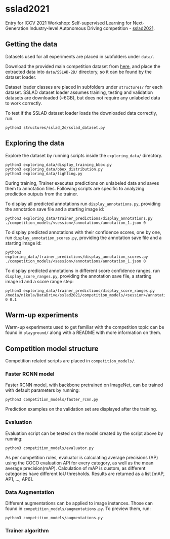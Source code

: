# sslad2021

Entry for ICCV 2021 Workshop: Self-supervised Learning for Next-Generation Industry-level Autonomous Driving competition - [sslad2021](https://sslad2021.github.io/pages/challenge.html).

## Getting the data

Datasets used for all experiments are placed in subfolders under `data/`.

Download the provided main competition dataset from [here](https://soda-2d.github.io/documentation.html), and place the extracted data into `data/SSLAD-2D/` directory, so it can be found by the dataset loader.

Dataset loader classes are placed in subfolders under `structures/` for each dataset. SSLAD dataset loader assumes training, testing and validation datasets are downloaded (~6GB), but does not require any unlabeled data to work correctly.

To test if the SSLAD dataset loader loads the downloaded data correctly, run:

```
python3 structures/sslad_2d/sslad_dataset.py
```

## Exploring the data

Explore the dataset by running scripts inside the `exploring_data/` directory.

```
python3 exploring_data/display_training_bbox.py
python3 exploring_data/bbox_distribution.py
python3 exploring_data/lighting.py
```

During training, Trainer executes predictions on unlabeled data and saves them to annotation files. Following scripts are specific to analyzing prediction outputs from the trainer.

To display all predicted annotations run `display_annotations.py`, providing the annotation save file and a starting image id:

```
python3 exploring_data/trainer_predictions/display_annotations.py ./competition_models/<session>/annotations/annotation_1.json 0
```

To display predicted annotations with their confidence scores, one by one, run `display_annotation_scores.py`, providing the annotation save file and a starting image id:

```
python3 exploring_data/trainer_predictions/display_annotation_scores.py ./competition_models/<session>/annotations/annotation_1.json 0
```

To display predicted annotations in different score confidence ranges, run `display_score_ranges.py`, providing the annotation save file, a starting image id and a score range step:

```
python3 exploring_data/trainer_predictions/display_score_ranges.py /media/nikola/DataDrive/sslad2021/competition_models/<session>/annotations/annotation_1.json 0 0.1
```

## Warm-up experiments

Warm-up experiments used to get familiar with the competition topic can be found in `playground/` along with a README with more information on them.

## Competition model structure

Competition related scripts are placed in `competition_models/`.

### Faster RCNN model

Faster RCNN model, with backbone pretrained on ImageNet, can be trained with default parameters by running:

```
python3 competition_models/faster_rcnn.py
```

Prediction examples on the validation set are displayed after the training.

### Evaluation

Evaluation script can be tested on the model created by the script above by running:

```
python3 competition_models/evaluator.py
```

As per competition rules, evaluator is calculating average precisions (AP) using the COCO evaluation API for every category, as well as the mean average precision(mAP). Calculation of mAP is custom, as different categories have different IoU thresholds. Results are returned as a list [mAP, AP1, ..., AP6].

### Data Augmentation

Different augmentations can be applied to image instances. Those can found in `competition_models/augmentations.py`. To preview them, run:

```
python3 competition_models/augmentations.py
```

### Trainer algorithm
